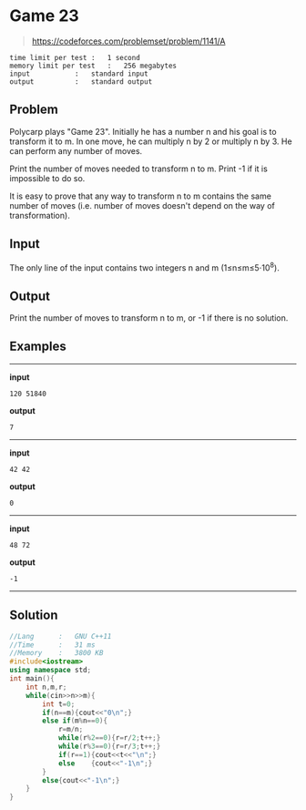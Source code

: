 # Game 23
> https://codeforces.com/problemset/problem/1141/A

```
time limit per test	:	1 second
memory limit per test	:	256 megabytes
input			:	standard input
output			:	standard output
```
## Problem
Polycarp plays "Game 23". Initially he has a number n and his goal is to transform it to m. In one move, he can multiply n by 2 or multiply n by 3. He can perform any number of moves.

Print the number of moves needed to transform n to m. Print -1 if it is impossible to do so.

It is easy to prove that any way to transform n to m contains the same number of moves (i.e. number of moves doesn't depend on the way of transformation).

## Input
The only line of the input contains two integers n and m (1≤n≤m≤5⋅10<sup>8</sup>).

## Output
Print the number of moves to transform n to m, or -1 if there is no solution.
## Examples
---
**input**
```
120 51840
```
**output**
```
7
```
---
**input**
```
42 42
```
**output**
```
0
```
---
**input**
```
48 72
```
**output**
```
-1
```
---
## Solution
```c++
//Lang		:	GNU C++11
//Time		:	31 ms
//Memory	:	3800 KB
#include<iostream>
using namespace std;
int main(){
	int n,m,r;
	while(cin>>n>>m){
		int t=0;
		if(n==m){cout<<"0\n";}
		else if(m%n==0){
			r=m/n;
			while(r%2==0){r=r/2;t++;}
			while(r%3==0){r=r/3;t++;}
			if(r==1){cout<<t<<"\n";}
			else 	{cout<<"-1\n";}
		}
		else{cout<<"-1\n";}
	}
}
```
